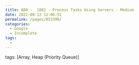 ```yaml
---
title: 080 -  1882 - Process Tasks Using Servers - Medium
date: 2022-08-12 12:06:51
permalink: /pages/853396/
categories:
  - Google
  - Incomplete
tags:
  - 
---
```

tags: [Array, Heap (Priority Queue)]
